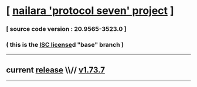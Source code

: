 
# [ [nailara 'protocol seven' project](http://nailara.network/) ]

### [ source code version : 20.9565-3523.0 ]

### ( this is the [ISC license](license)d "base" branch )
---
## current [release](https://github.com/taekiten/nailara/releases) \\\\// [v1.73.7](https://github.com/taekiten/nailara/releases/tag/v1.73.7)
---
